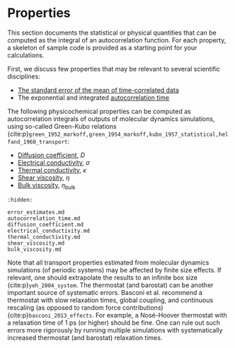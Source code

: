 # Properties

This section documents the statistical or physical quantities
that can be computed as the integral of an autocorrelation function.
For each property, a skeleton of sample code is provided
as a starting point for your calculations.

First, we discuss few properties that may be relevant to several scientific disciplines:

- [The standard error of the mean of time-correlated data](error_estimates.md)
- The exponential and integrated [autocorrelation time](autocorrelation_time.md)

The following physicochemical properties can be computed
as autocorrelation integrals of outputs of molecular dynamics simulations,
using so-called Green-Kubo relations
{cite:p}`green_1952_markoff,green_1954_markoff,kubo_1957_statistical,helfand_1960_transport`:

- [Diffusion coefficient](diffusion_coefficient.md), $D$
- [Electrical conductivity](electrical_conductivity.md), $\sigma$
- [Thermal conductivity](thermal_conductivity.md), $\kappa$
- [Shear viscosity](shear_viscosity.md), $\eta$
- [Bulk viscosity](bulk_viscosity.md), $\eta_\text{bulk}$

```{toctree}
:hidden:

error_estimates.md
autocorrelation_time.md
diffusion_coefficient.md
electrical_conductivity.md
thermal_conductivity.md
shear_viscosity.md
bulk_viscosity.md
```

Note that all transport properties estimated from molecular dynamics simulations
(of periodic systems) may be affected by finite size effects.
If relevant, one should extrapolate the results to an infinite box size
{cite:p}`yeh_2004_system`.
The thermostat (and barostat) can be another important source of systematic errors.
Basconi et al. recommend a thermostat with slow relaxation times,
global coupling, and continuous rescaling (as opposed to random force contributions)
{cite:p}`basconi_2013_effects`.
For example, a Nosé-Hoover thermostat with a relaxation time of 1 ps (or higher) should be fine.
One can rule out such errors more rigorously by running multiple simulations
with systematically increased thermostat (and barostat) relaxation times.
